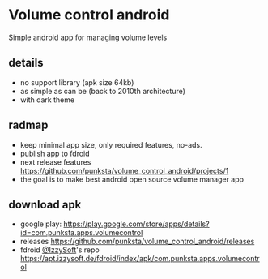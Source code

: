 # Volume control android
Simple android app for managing volume levels

## details
- no support library (apk size 64kb)
- as simple as can be (back to 2010th architecture)
- with dark theme

## radmap
- keep minimal app size, only required features, no-ads.
- publish app to fdroid
- next release features https://github.com/punksta/volume_control_android/projects/1
- the goal is to make best android open source volume manager app

## download apk
- google play: https://play.google.com/store/apps/details?id=com.punksta.apps.volumecontrol
- releases https://github.com/punksta/volume_control_android/releases
- fdroid [@IzzySoft](https://github.com/IzzySoft)'s repo https://apt.izzysoft.de/fdroid/index/apk/com.punksta.apps.volumecontrol

